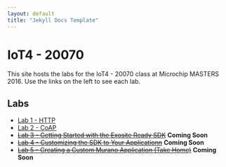 ```yaml
---
layout: default
title: "Jekyll Docs Template"
---
```


# IoT4 - 20070

This site hosts the labs for the IoT4 - 20070 class at Microchip MASTERS 2016. Use the links on the left to see each lab.

## Labs

* [Lab 1 - HTTP](./lab1)
* [Lab 2 - CoAP](./lab2)
* <s>[Lab 3 - Getting Started with the Exosite Ready SDK](./lab3)</s> **Coming Soon**
* <s>[Lab 4 - Customizing the SDK to Your Applicationn](./lab4)</s> **Coming Soon**
* <s>[Lab 5 - Creating a Custom Murano Application (Take Home)](./lab5)</s> **Coming Soon**
